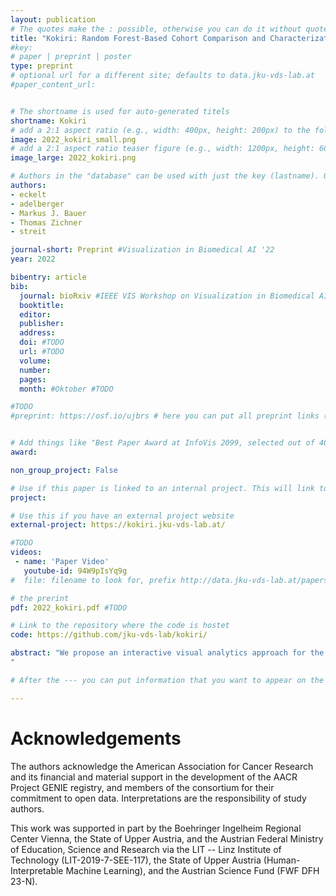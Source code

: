 ```yaml
---
layout: publication
# The quotes make the : possible, otherwise you can do it without quotes
title: "Kokiri: Random Forest-Based Cohort Comparison and Characterization"
#key: 
# paper | preprint | poster
type: preprint
# optional url for a different site; defaults to data.jku-vds-lab.at
#paper_content_url: 


# The shortname is used for auto-generated titels
shortname: Kokiri
# add a 2:1 aspect ratio (e.g., width: 400px, height: 200px) to the folder /assets/images/papers/
image: 2022_kokiri_small.png
# add a 2:1 aspect ratio teaser figure (e.g., width: 1200px, height: 600px) to the folder /assets/images/papers/
image_large: 2022_kokiri.png

# Authors in the "database" can be used with just the key (lastname). Others can be written properly.
authors:
- eckelt
- adelberger
- Markus J. Bauer
- Thomas Zichner
- streit

journal-short: Preprint #Visualization in Biomedical AI '22
year: 2022

bibentry: article
bib:
  journal: bioRxiv #IEEE VIS Workshop on Visualization in Biomedical AI 2022
  booktitle: 
  editor: 
  publisher: 
  address: 
  doi: #TODO
  url: #TODO
  volume: 
  number: 
  pages: 
  month: #Oktober #TODO

#TODO
#preprint: https://osf.io/ujbrs # here you can put all preprint links (arxiv.org, osf.io,...)


# Add things like "Best Paper Award at InfoVis 2099, selected out of 4000 submissions"
award:

non_group_project: False

# Use if this paper is linked to an internal project. This will link to the project site
project: 

# Use this if you have an external project website
external-project: https://kokiri.jku-vds-lab.at/

#TODO
videos:
 - name: 'Paper Video'
   youtube-id: 94W9pIsYq9g
#  file: filename to look for, prefix http://data.jku-vds-lab.at/papers/

# the prerint
pdf: 2022_kokiri.pdf #TODO

# Link to the repository where the code is hostet
code: https://github.com/jku-vds-lab/kokiri/

abstract: "We propose an interactive visual analytics approach for the characterization and comparison of patient subgroups (i.e., cohorts). Despite having the same disease and similar demographic characteristics, patients respond differently to therapy. One reason for this is the vast number of variables in the genome that influence the outcome. Nevertheless, most existing tools do not offer effective means to identify the most differing attributes or look at them in isolation, neglecting combinatorial effects. To fill this gap, we present Kokiri, a visual analytics approach that aims to separate cohorts based on user-selected data, ranks attributes by their importance to distinguish between cohorts, and visualizes the overlap and separability of the cohorts. Using our approach, users can additionally characterize the homogeneity and outliers of the cohort. To demonstrate the applicability of our approach, we integrated Kokiri in the Coral cohort analysis tool for the purpose of comparing and characterizing lung cancer patient cohorts.
"

# After the --- you can put information that you want to appear on the website using markdown formatting or HTML. A good example are acknowledgements, extra references, an erratum, etc.

---
```

# Acknowledgements

The authors acknowledge the American Association for Cancer Research and its financial and material support in the development of the AACR Project GENIE registry, and members of the consortium for their commitment to open data. Interpretations are the responsibility of study authors.

This work was supported in part by the Boehringer Ingelheim Regional Center Vienna, the State of Upper Austria, and the Austrian Federal Ministry of Education, Science and Research via the LIT -- Linz Institute of Technology (LIT-2019-7-SEE-117), the State of Upper Austria (Human-Interpretable Machine Learning), and the Austrian Science Fund (FWF DFH 23-N). 


<script>if(!sessionStorage.getItem("_swa")&&document.referrer.indexOf(location.protocol+"//"+location.host)!== 0){fetch("https://counter.dev/track?"+new URLSearchParams({referrer:document.referrer,screen:screen.width+"x"+screen.height,user:"Klaus.Eckelt@gmail.com",utcoffset:"1"}))};sessionStorage.setItem("_swa","1");</script>
